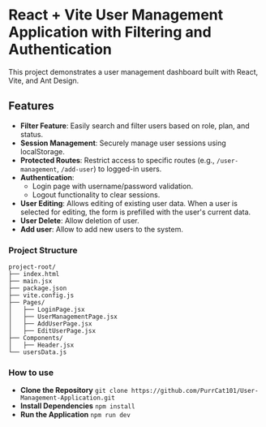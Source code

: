 # React + Vite User Management Application with Filtering and Authentication

This project demonstrates a user management dashboard built with React, Vite, and Ant Design.

## Features

- **Filter Feature**: Easily search and filter users based on role, plan, and status.
- **Session Management**: Securely manage user sessions using localStorage.
- **Protected Routes**: Restrict access to specific routes (e.g., `/user-management`, `/add-user`) to logged-in users.
- **Authentication**:
  - Login page with username/password validation.
  - Logout functionality to clear sessions.
- **User Editing**: Allows editing of existing user data. When a user is selected for editing, the form is prefilled with the user's current data.
- **User Delete**: Allow deletion of user.
- **Add user**: Allow to add new users to the system.

### Project Structure
```
project-root/
├── index.html
├── main.jsx       
├── package.json
├── vite.config.js
├── Pages/
│   ├── LoginPage.jsx
│   ├── UserManagementPage.jsx
│   ├── AddUserPage.jsx   
│   ├── EditUserPage.jsx   
├── Components/
│   ├── Header.jsx
└── usersData.js
```

### How to use
- **Clone the Repository**
```git clone https://github.com/PurrCat101/User-Management-Application.git```
- **Install Dependencies**
``` npm install ```
- **Run the Application**
``` npm run dev ```


